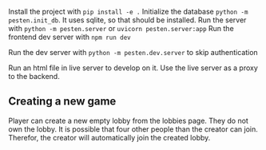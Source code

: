 Install the project with `pip install -e .`
Initialize the database `python -m pesten.init_db`. It uses sqlite, so that should be installed.
Run the server with `python -m pesten.server` or `uvicorn pesten.server:app`
Run the frontend dev server with `npm run dev`

Run the dev server with `python -m pesten.dev.server` to skip authentication

Run an html file in live server to develop on it. Use the live server as a proxy to the backend.


## Creating a new game
Player can create a new empty lobby from the lobbies page. They do not own the lobby. It is possible that four other people than the creator can join.
Therefor, the creator will automatically join the created lobby.